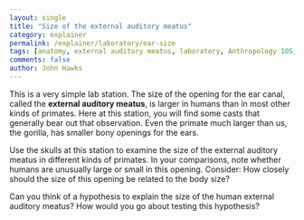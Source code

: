 ```yaml
---
layout: single 
title: "Size of the external auditory meatus" 
category: explainer
permalink: /explainer/laboratory/ear-size
tags: [anatomy, external auditory meatus, laboratory, Anthropology 105, explainer] 
comments: false 
author: John Hawks 
---
```



This is a very simple lab station. The size of the opening for the ear canal, called the <strong>external auditory meatus</strong>, is larger in humans than in most other kinds of primates. Here at this station, you will find some casts that generally bear out that observation. Even the primate much larger than us, the gorilla, has smaller bony openings for the ears. 

Use the skulls at this station to examine the size of the external auditory meatus in different kinds of primates. In your comparisons, note whether humans are unusually large or small in this opening. Consider: How closely should the size of this opening be related to the body size? 

Can you think of a hypothesis to explain the size of the human external auditory meatus? How would you go about testing this hypothesis? 



